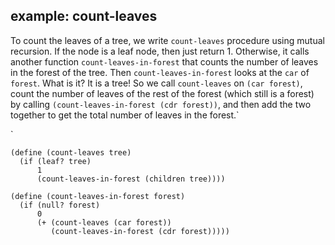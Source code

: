 ## example: count-leaves

To count the leaves of a tree, we write `count-leaves` procedure using mutual
recursion. If the node is a leaf node, then just return 1. Otherwise, it calls
another function `count-leaves-in-forest` that counts the number of leaves in
the forest of the tree. Then `count-leaves-in-forest` looks at the `car` of
`forest`. What is it? It is a tree! So we call `count-leaves` on `(car
forest)`, count the number of leaves of the rest of the forest (which still is
a forest) by calling `(count-leaves-in-forest (cdr forest))`, and then add the
two together to get the total number of leaves in the forest.`

`

    
    (define (count-leaves tree)
      (if (leaf? tree)
          1
          (count-leaves-in-forest (children tree))))
     
    (define (count-leaves-in-forest forest)
      (if (null? forest)
          0
          (+ (count-leaves (car forest))
             (count-leaves-in-forest (cdr forest)))))
    

